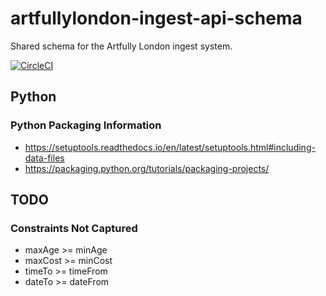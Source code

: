 # artfullylondon-ingest-api-schema

Shared schema for the Artfully London ingest system.

[![CircleCI](https://circleci.com/gh/stevejay/artfullylondon-ingest-api-schema/tree/master.svg?style=svg)](https://circleci.com/gh/stevejay/artfullylondon-ingest-api-schema/tree/master)

## Python

### Python Packaging Information

- https://setuptools.readthedocs.io/en/latest/setuptools.html#including-data-files
- https://packaging.python.org/tutorials/packaging-projects/

## TODO

### Constraints Not Captured

- maxAge >= minAge
- maxCost >= minCost
- timeTo >= timeFrom
- dateTo >= dateFrom
